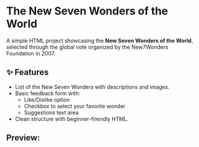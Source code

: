 # The New Seven Wonders of the World 

A simple HTML project showcasing the **New Seven Wonders of the World**, selected through the global vote organized by the New7Wonders Foundation in 2007.

## ✨ Features

- List of the New Seven Wonders with descriptions and images.
- Basic feedback form with:
  - Like/Dislike option
  - Checkbox to select your favorite wonder
  - Suggestions text area
- Clean structure with beginner-friendly HTML.
##  Preview:
